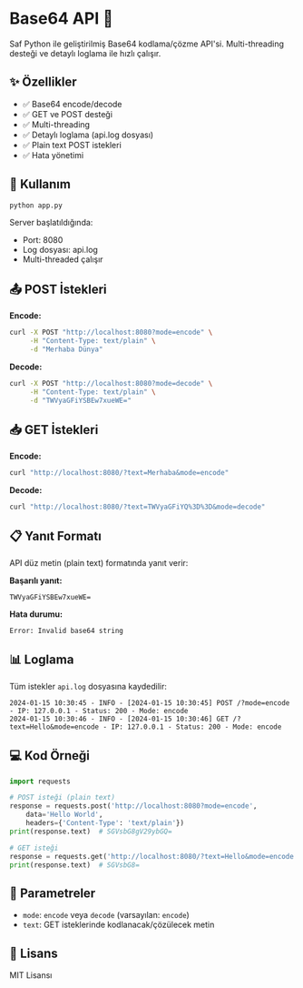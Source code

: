 # Base64 API 🚀

Saf Python ile geliştirilmiş Base64 kodlama/çözme API'si. Multi-threading desteği ve detaylı loglama ile hızlı çalışır.

## ✨ Özellikler

- ✅ Base64 encode/decode
- ✅ GET ve POST desteği
- ✅ Multi-threading
- ✅ Detaylı loglama (api.log dosyası)
- ✅ Plain text POST istekleri
- ✅ Hata yönetimi

## 🚀 Kullanım

```bash
python app.py
```

Server başlatıldığında:
- Port: 8080
- Log dosyası: api.log
- Multi-threaded çalışır

## 📤 POST İstekleri

**Encode:**
```bash
curl -X POST "http://localhost:8080?mode=encode" \
     -H "Content-Type: text/plain" \
     -d "Merhaba Dünya"
```

**Decode:**
```bash
curl -X POST "http://localhost:8080?mode=decode" \
     -H "Content-Type: text/plain" \
     -d "TWVyaGFiYSBEw7xueWE="
```

## 📥 GET İstekleri

**Encode:**
```bash
curl "http://localhost:8080/?text=Merhaba&mode=encode"
```

**Decode:**
```bash
curl "http://localhost:8080/?text=TWVyaGFiYQ%3D%3D&mode=decode"
```

## 📋 Yanıt Formatı

API düz metin (plain text) formatında yanıt verir:

**Başarılı yanıt:**
```
TWVyaGFiYSBEw7xueWE=
```

**Hata durumu:**
```
Error: Invalid base64 string
```

## 📊 Loglama

Tüm istekler `api.log` dosyasına kaydedilir:

```
2024-01-15 10:30:45 - INFO - [2024-01-15 10:30:45] POST /?mode=encode - IP: 127.0.0.1 - Status: 200 - Mode: encode
2024-01-15 10:30:46 - INFO - [2024-01-15 10:30:46] GET /?text=Hello&mode=encode - IP: 127.0.0.1 - Status: 200 - Mode: encode
```

## 💻 Kod Örneği

```python
import requests

# POST isteği (plain text)
response = requests.post('http://localhost:8080?mode=encode', 
    data='Hello World',
    headers={'Content-Type': 'text/plain'})
print(response.text)  # SGVsbG8gV29ybGQ=

# GET isteği
response = requests.get('http://localhost:8080/?text=Hello&mode=encode')
print(response.text)  # SGVsbG8=
```

## 🔧 Parametreler

- `mode`: `encode` veya `decode` (varsayılan: `encode`)
- `text`: GET isteklerinde kodlanacak/çözülecek metin

## 📄 Lisans

MIT Lisansı